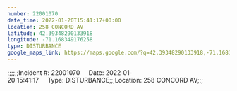 ```yaml
---
number: 22001070
date_time: 2022-01-20T15:41:17+00:00
location: 258 CONCORD AV
latitude: 42.39348290133918
longitude: -71.168349176258
type: DISTURBANCE
google_maps_link: https://maps.google.com/?q=42.39348290133918,-71.168349176258
---
```


;;;;;;Incident #: 22001070     Date: 2022‐01‐20 15:41:17     Type: DISTURBANCE;;;Location: 258 CONCORD AV;;;
